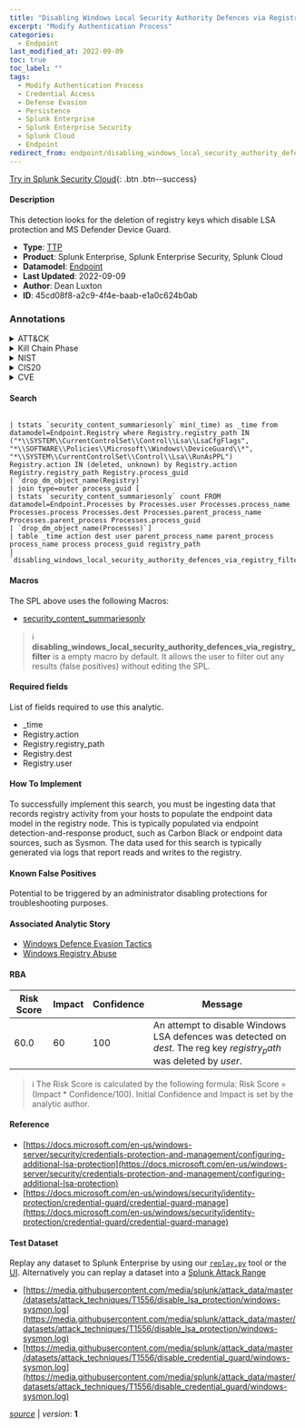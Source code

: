 ```yaml
---
title: "Disabling Windows Local Security Authority Defences via Registry"
excerpt: "Modify Authentication Process"
categories:
  - Endpoint
last_modified_at: 2022-09-09
toc: true
toc_label: ""
tags:
  - Modify Authentication Process
  - Credential Access
  - Defense Evasion
  - Persistence
  - Splunk Enterprise
  - Splunk Enterprise Security
  - Splunk Cloud
  - Endpoint
redirect_from: endpoint/disabling_windows_local_security_authority_defences_via_registry/
---
```




[Try in Splunk Security Cloud](https://www.splunk.com/en_us/cyber-security.html){: .btn .btn--success}

#### Description

This detection looks for the deletion of registry keys which disable LSA protection and MS Defender Device Guard.

- **Type**: [TTP](https://github.com/splunk/security_content/wiki/Detection-Analytic-Types)
- **Product**: Splunk Enterprise, Splunk Enterprise Security, Splunk Cloud
- **Datamodel**: [Endpoint](https://docs.splunk.com/Documentation/CIM/latest/User/Endpoint)
- **Last Updated**: 2022-09-09
- **Author**: Dean Luxton
- **ID**: 45cd08f8-a2c9-4f4e-baab-e1a0c624b0ab

### Annotations
<details>
  <summary>ATT&CK</summary>

<div markdown="1">

#### [ATT&CK](https://attack.mitre.org/)

| ID          | Technique   | Tactic         |
| ----------- | ----------- |--------------- |
| [T1556](https://attack.mitre.org/techniques/T1556/) | Modify Authentication Process | Credential Access, Defense Evasion, Persistence |

</div>
</details>


<details>
  <summary>Kill Chain Phase</summary>

<div markdown="1">

* Actions on Objectives


</div>
</details>


<details>
  <summary>NIST</summary>

<div markdown="1">

* DE.CM



</div>
</details>

<details>
  <summary>CIS20</summary>

<div markdown="1">

* CIS 5
* CIS 6
* CIS 16



</div>
</details>

<details>
  <summary>CVE</summary>

<div markdown="1">


</div>
</details>


#### Search

```

| tstats `security_content_summariesonly` min(_time) as _time from datamodel=Endpoint.Registry where Registry.registry_path IN ("*\\SYSTEM\\CurrentControlSet\\Control\\Lsa\\LsaCfgFlags", "*\\SOFTWARE\\Policies\\Microsoft\\Windows\\DeviceGuard\\*", "*\\SYSTEM\\CurrentControlSet\\Control\\Lsa\\RunAsPPL") Registry.action IN (deleted, unknown) by Registry.action Registry.registry_path Registry.process_guid 
| `drop_dm_object_name(Registry)` 
| join type=outer process_guid [
| tstats `security_content_summariesonly` count FROM datamodel=Endpoint.Processes by Processes.user Processes.process_name Processes.process Processes.dest Processes.parent_process_name Processes.parent_process Processes.process_guid 
| `drop_dm_object_name(Processes)`] 
| table _time action dest user parent_process_name parent_process process_name process process_guid registry_path 
| `disabling_windows_local_security_authority_defences_via_registry_filter`
```

#### Macros
The SPL above uses the following Macros:
* [security_content_summariesonly](https://github.com/splunk/security_content/blob/develop/macros/security_content_summariesonly.yml)

> :information_source:
> **disabling_windows_local_security_authority_defences_via_registry_filter** is a empty macro by default. It allows the user to filter out any results (false positives) without editing the SPL.



#### Required fields
List of fields required to use this analytic.
* _time
* Registry.action
* Registry.registry_path
* Registry.dest
* Registry.user



#### How To Implement
To successfully implement this search, you must be ingesting data that records registry activity from your hosts to populate the endpoint data model in the registry node. This is typically populated via endpoint detection-and-response product, such as Carbon Black or endpoint data sources, such as Sysmon. The data used for this search is typically generated via logs that report reads and writes to the registry.
#### Known False Positives
Potential to be triggered by an administrator disabling protections for troubleshooting purposes.

#### Associated Analytic Story
* [Windows Defence Evasion Tactics](/stories/windows_defence_evasion_tactics)
* [Windows Registry Abuse](/stories/windows_registry_abuse)




#### RBA

| Risk Score  | Impact      | Confidence   | Message      |
| ----------- | ----------- |--------------|--------------|
| 60.0 | 60 | 100 | An attempt to disable Windows LSA defences was detected on $dest$. The reg key $registry_path$ was deleted by $user$. |


> :information_source:
> The Risk Score is calculated by the following formula: Risk Score = (Impact * Confidence/100). Initial Confidence and Impact is set by the analytic author.


#### Reference

* [https://docs.microsoft.com/en-us/windows-server/security/credentials-protection-and-management/configuring-additional-lsa-protection](https://docs.microsoft.com/en-us/windows-server/security/credentials-protection-and-management/configuring-additional-lsa-protection)
* [https://docs.microsoft.com/en-us/windows/security/identity-protection/credential-guard/credential-guard-manage](https://docs.microsoft.com/en-us/windows/security/identity-protection/credential-guard/credential-guard-manage)



#### Test Dataset
Replay any dataset to Splunk Enterprise by using our [`replay.py`](https://github.com/splunk/attack_data#using-replaypy) tool or the [UI](https://github.com/splunk/attack_data#using-ui).
Alternatively you can replay a dataset into a [Splunk Attack Range](https://github.com/splunk/attack_range#replay-dumps-into-attack-range-splunk-server)

* [https://media.githubusercontent.com/media/splunk/attack_data/master/datasets/attack_techniques/T1556/disable_lsa_protection/windows-sysmon.log](https://media.githubusercontent.com/media/splunk/attack_data/master/datasets/attack_techniques/T1556/disable_lsa_protection/windows-sysmon.log)
* [https://media.githubusercontent.com/media/splunk/attack_data/master/datasets/attack_techniques/T1556/disable_credential_guard/windows-sysmon.log](https://media.githubusercontent.com/media/splunk/attack_data/master/datasets/attack_techniques/T1556/disable_credential_guard/windows-sysmon.log)



[*source*](https://github.com/splunk/security_content/tree/develop/detections/endpoint/disabling_windows_local_security_authority_defences_via_registry.yml) \| *version*: **1**